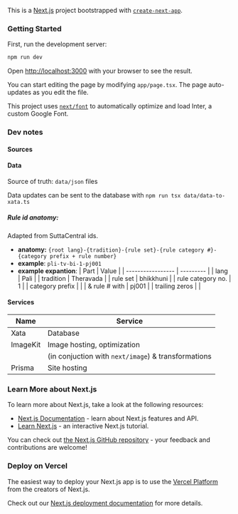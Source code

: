 This is a [Next.js](https://nextjs.org/) project bootstrapped with [`create-next-app`](https://github.com/vercel/next.js/tree/canary/packages/create-next-app).

### Getting Started

First, run the development server:

```bash
npm run dev
```

Open [http://localhost:3000](http://localhost:3000) with your browser to see the result.

You can start editing the page by modifying `app/page.tsx`. The page auto-updates as you edit the file.

This project uses [`next/font`](https://nextjs.org/docs/basic-features/font-optimization) to automatically optimize and load Inter, a custom Google Font.


### Dev notes

#### Sources

#### Data

Source of truth: `data/json` files

Data updates can be sent to the database with `npm run tsx data/data-to-xata.ts`

##### Rule id anatomy: 

Adapted from SuttaCentral ids.

- **anatomy:** 
    `{root lang}-{tradition}-{rule set}-{rule category #}-{category prefix + rule number}` 
- **example**: `pli-tv-bi-1-pj001`
- **example expantion**:
    | Part              | Value     |
    | ----------------- | --------- |
    | lang              | Pali      |
    | tradition         | Theravada |
    | rule set          | bhikkhuni |
    | rule category no. | 1         |
    | category prefix   |           |
    | & rule # with     | pj001     |
    | trailing zeros    |           |


#### Services

| Name     | Service                                             |
| -------- | --------------------------------------------------- |
| Xata     | Database                                            |
| ImageKit | Image hosting, optimization                         |
|          | (in conjuction with `next/image`) & transformations |
| Prisma   | Site hosting                                        |




### Learn More about Next.js

To learn more about Next.js, take a look at the following resources:

- [Next.js Documentation](https://nextjs.org/docs) - learn about Next.js features and API.
- [Learn Next.js](https://nextjs.org/learn) - an interactive Next.js tutorial.

You can check out [the Next.js GitHub repository](https://github.com/vercel/next.js/) - your feedback and contributions are welcome!

### Deploy on Vercel

The easiest way to deploy your Next.js app is to use the [Vercel Platform](https://vercel.com/new?utm_medium=default-template&filter=next.js&utm_source=create-next-app&utm_campaign=create-next-app-readme) from the creators of Next.js.

Check out our [Next.js deployment documentation](https://nextjs.org/docs/deployment) for more details.


